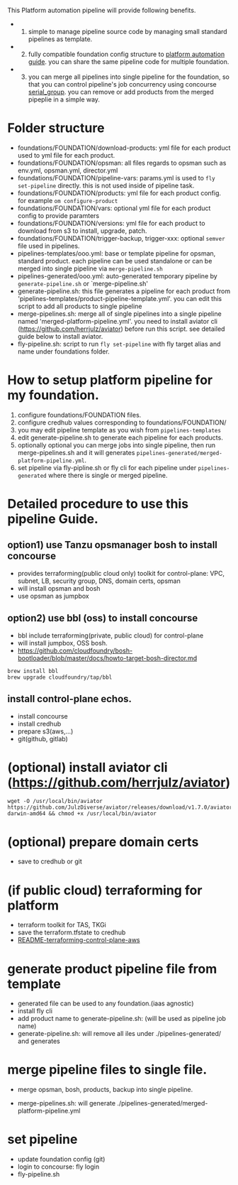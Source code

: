 This Platform automation pipeline will provide following benefits.
- 1) simple to manage pipeline source code by managing small standard pipelines as template.
- 2) fully compatible foundation config structure to [platform automation guide](https://docs.pivotal.io/platform-automation/v5.0/). you can share the same pipeline code for multiple foundation.
- 3) you can merge all pipelines into single pipeline for the foundation, so that you can control pipeline's job concurrency using concourse [serial_group](https://concourse-ci.org/jobs.html#schema.job.serial_groups). you can remove or add products from the merged pipeplie in a simple way.


# Folder structure
- foundations/FOUNDATION/download-products: yml file for each product used to yml file for each product. 
- foundations/FOUNDATION/opsman: all files regards to opsman such as env.yml, opsman.yml, director.yml
- foundations/FOUNDATION/pipeline-vars: params.yml is used to `fly set-pipeline` directly. this is not used inside of pipeline task.
- foundations/FOUNDATION/products: yml file for each product config. for example `om configure-product` 
- foundations/FOUNDATION/vars: optional yml file for each product config to provide paramters
- foundations/FOUNDATION/versions:  yml file for each product to download from s3 to install, upgrade, patch.
- foundations/FOUNDATION/trigger-backup, trigger-xxx: optional `semver` file used in pipelines.
- pipelines-templates/ooo.yml: base or template pipeline for opsman, standard product. each pipeline can be used standalone or can be merged into single pipeline via `merge-pipeline.sh` 
- pipelines-generated/ooo.yml: auto-generated temporary pipeline by `generate-pipeline.sh` or `merge-pipeline.sh'
- generate-pipeline.sh: this file generates a pipeline for each product from 'pipelines-templates/product-pipeline-template.yml'. you can edit this script to add all products to single pipeline 
- merge-pipelines.sh: merge all of single pipelines into a single pipeline named 'merged-platform-pipeline.yml'. you need to install aviator cli (https://github.com/herrjulz/aviator) before run this script. see detailed guide below to install aviator.
- fly-pipeline.sh: script to run `fly set-pipeline` with fly target alias and <foundation> name under foundations folder.




# How to setup platform pipeline for my foundation.
1) configure foundations/FOUNDATION files. 
2) configure credhub values corresponding to foundations/FOUNDATION/
3) you may edit pipeline template as you wish from `pipelines-templates`
4) edit generate-pipeline.sh to generate each pipeline for each products.
5) optionally optional you can merge jobs into single pipeline, then run merge-pipelines.sh and it will generates `pipelines-generated/merged-platform-pipeline.yml`. 
6) set pipeline via fly-pipline.sh or fly cli for each pipeline under `pipelines-generated` where there is single or merged pipeline.




# Detailed procedure to use this pipeline Guide.

## option1) use Tanzu opsmanager bosh to install concourse
- provides terraforming(public cloud only) toolkit for control-plane: VPC, subnet, LB, security group, DNS, domain certs, opsman
- will install opsman and bosh
- use opsman as jumpbox


## option2) use bbl (oss) to install concourse
- bbl include terraforming(private, public cloud) for control-plane
- will install jumpbox, OSS bosh.
- https://github.com/cloudfoundry/bosh-bootloader/blob/master/docs/howto-target-bosh-director.md
```
brew install bbl
brew upgrade cloudfoundry/tap/bbl
```


## install control-plane echos.
- install concourse
- install credhub
- prepare s3(aws,...)
- git(github, gitlab)

# (optional) install aviator cli (https://github.com/herrjulz/aviator)
```
wget -O /usr/local/bin/aviator https://github.com/JulzDiverse/aviator/releases/download/v1.7.0/aviator-darwin-amd64 && chmod +x /usr/local/bin/aviator
```

# (optional) prepare domain certs
- save to credhub or git

# (if public cloud) terraforming for platform 
- terraform toolkit for TAS, TKGi 
- save the terraform.tfstate to credhub
- [README-terraforming-control-plane-aws](README-terraforming-control-plane-aws.md)

# generate product pipeline file from template
- generated file can be used to any foundation.(iaas agnostic)
- install fly cli
- add product name to generate-pipeline.sh: (will be used as pipeline job name)
- generate-pipeline.sh: will remove all iles under ./pipelines-generated/ and generates

# merge pipeline files to single file.
- merge opsman, bosh, products, backup into single pipeline.

- merge-pipelines.sh: will generate ./pipelines-generated/merged-platform-pipeline.yml

# set pipeline
- update foundation config (git)
- login to concourse: fly login
- fly-pipeline.sh




